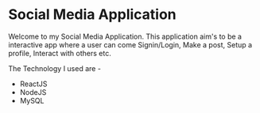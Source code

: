 # Social Media Application

Welcome to my Social Media Application.
This application aim's to be a interactive app where a user can come Signin/Login, Make a post, Setup a profile, Interact with others etc.

The Technology I used are -

- ReactJS
- NodeJS
- MySQL
